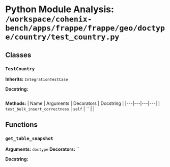 # Python Module Analysis: `/workspace/cohenix-bench/apps/frappe/frappe/geo/doctype/country/test_country.py`

## Classes

### `TestCountry`
**Inherits:** `IntegrationTestCase`


**Docstring:**
```

```

**Methods:**
| Name | Arguments | Decorators | Docstring |
|---|---|---|---|
| `test_bulk_insert_correctness` | `self` | `` |  |





## Functions

### `get_table_snapshot`
**Arguments:** `doctype`
**Decorators:** ``

**Docstring:**
```

```

